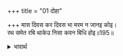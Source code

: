 +++
title = "01 दोहा"

+++
मास दिवस कर दिवस भा मरम न जानइ कोइ।  
रथ समेत रबि थाकेउ निसा कवन बिधि होइ॥195॥  

<details><summary>भावार्थ</summary>

 महीने भर का दिन हो गया। इस रहस्य को कोई नहीं जानता। सूर्य अपने रथ सहित वहीं रुक गए, फिर रात किस तरह होती॥195॥  
</details>



